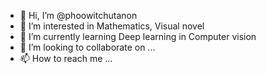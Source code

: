 - 👋 Hi, I’m @phoowitchutanon
- 👀 I’m interested in Mathematics, Visual novel
- 🌱 I’m currently learning Deep learning in Computer vision
- 💞️ I’m looking to collaborate on ...
- 📫 How to reach me ...

<!---
phoowitchutanon/phoowitchutanon is a ✨ special ✨ repository because its `README.md` (this file) appears on your GitHub profile.
You can click the Preview link to take a look at your changes.
--->
